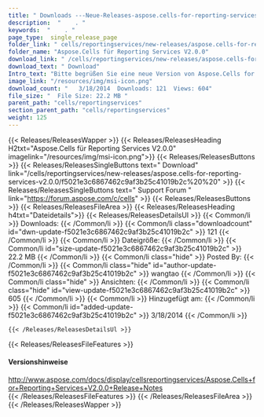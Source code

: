 ```yaml
---
title: " Downloads ---Neue-Releases-aspose.cells-for-reporting-services-v2.0.0 . "
description:  "    . " 
keywords:  "    . " 
page_type:  single_release_page
folder_link: " cells/reportingservices/new-releases/aspose.cells-for-reporting-services-v2.0.0/"
folder_name: "Aspose.Cells für Reporting Services V2.0.0"
download_link: " /cells/reportingservices/new-releases/aspose.cells-for-reporting-services-v2.0.0/f5021e3c6867462c9af3b25c41019b2c"
download_text: " Download"
Intro_text: "Bitte begrüßen Sie eine neue Version von Aspose.Cells for Reporting Services V2.0.0.Major..."
image_link: "/resources/img/msi-icon.png"
download_count: "   3/18/2014  Downloads: 121  Views: 604"
file_size: "  File Size: 22.2 MB "
parent_path: "cells/reportingservices"
section_parent_path: "cells/reportingservices"
weight: 125
---
```


{{< Releases/ReleasesWapper >}}
  {{< Releases/ReleasesHeading H2txt="Aspose.Cells für Reporting Services V2.0.0" imagelink="/resources/img/msi-icon.png">}}
  {{< Releases/ReleasesButtons >}}
    {{< Releases/ReleasesSingleButtons text=" Download" link="/cells/reportingservices/new-releases/aspose.cells-for-reporting-services-v2.0.0/f5021e3c6867462c9af3b25c41019b2c%20%20" >}}
    {{< Releases/ReleasesSingleButtons text=" Support Forum " link="https://forum.aspose.com/c/cells" >}}
  {{< Releases/ReleasesButtons >}}
  {{< Releases/ReleasesFileArea >}}
    {{< Releases/ReleasesHeading h4txt="Dateidetails">}}
    {{< Releases/ReleasesDetailsUl >}}
            {{< Common/li >}} Downloads: {{< /Common/li >}}
      {{< Common/li class="downloadcount" id="dwn-update-f5021e3c6867462c9af3b25c41019b2c" >}} 121 {{< /Common/li >}}
      {{< Common/li >}} Dateigröße: {{< /Common/li >}}
      {{< Common/li id="size-update-f5021e3c6867462c9af3b25c41019b2c" >}} 22.2 MB {{< /Common/li >}} 
      {{< Common/li  class="hide" >}} Posted By: {{< /Common/li >}} 
      {{< Common/li class="hide" id="author-update-f5021e3c6867462c9af3b25c41019b2c" >}} wangtao {{< /Common/li >}}
      {{< Common/li class="hide" >}} Ansichten: {{< /Common/li >}}
      {{< Common/li class="hide" id="view-update-f5021e3c6867462c9af3b25c41019b2c" >}} 605 {{< /Common/li >}}
      {{< Common/li >}} Hinzugefügt am: {{< /Common/li >}}
      {{< Common/li id="added-update-f5021e3c6867462c9af3b25c41019b2c" >}} 3/18/2014 {{< /Common/li >}} 

    {{< /Releases/ReleasesDetailsUl >}}

  {{< Releases/ReleasesFileFeatures >}}
      <h4>Versionshinweise</h4><div> <a href="http://www.aspose.com/docs/display/cellsreportingservices/Aspose.Cells+for+Reporting+Services+V2.0.0+Release+Notes">http://www.aspose.com/docs/display/cellsreportingservices/Aspose.Cells+for+Reporting+Services+V2.0.0+Release+Notes</a></div>
  {{< /Releases/ReleasesFileFeatures >}}
 {{< /Releases/ReleasesFileArea >}}
{{< /Releases/ReleasesWapper >}}



